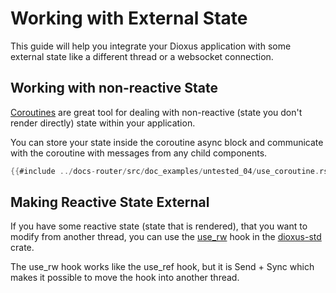 # Working with External State

This guide will help you integrate your Dioxus application with some external state like a different thread or a websocket connection.

## Working with non-reactive State

[Coroutines](../../../reference/use_coroutine.md) are great tool for dealing with non-reactive (state you don't render directly) state within your application.


You can store your state inside the coroutine async block and communicate with the coroutine with messages from any child components.

```rust
{{#include ../docs-router/src/doc_examples/untested_04/use_coroutine.rs:use_coroutine}}
```

## Making Reactive State External

If you have some reactive state (state that is rendered), that you want to modify from another thread, you can use the [use_rw](https://github.com/DioxusLabs/dioxus-std/blob/master/src/utils/rw/use_rw.rs) hook in the [dioxus-std](https://github.com/DioxusLabs/dioxus-std) crate.


The use_rw hook works like the use_ref hook, but it is Send + Sync which makes it possible to move the hook into another thread.
